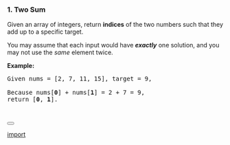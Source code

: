 ### 1. Two Sum
Given an array of integers, return **indices** of the two numbers such that they add up to a specific target.

You may assume that each input would have **_exactly_** one solution, and you may not use the _same_ element twice.

**Example:**
<pre>Given nums = [2, 7, 11, 15], target = 9,

Because nums[<strong>0</strong>] + nums[<strong>1</strong>] = 2 + 7 = 9,
return [<strong>0</strong>, <strong>1</strong>].
</pre>

<p>&nbsp;</p>
<button class="section" target="solution" show="Show the solution" hide="Hide the solution"></button>

<!--sec data-title="1. Two Sum" data-id="solution" data-show=false ces-->

[import](../../problems/001-two-sum/two-sum.go)

<!--endsec-->